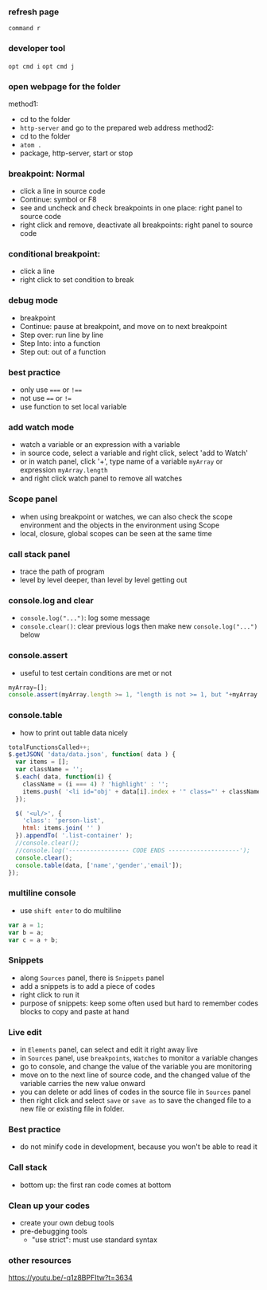 ### refresh page
`command r`

### developer tool
`opt cmd i`
`opt cmd j`

### open webpage for the folder
method1:
- cd to the folder
- `http-server` and go to the prepared web address
method2:
- cd to the folder
- `atom .`
- package, http-server, start or stop

### breakpoint: Normal
- click a line in source code
- Continue: symbol or F8
- see and uncheck and check breakpoints in one place: right panel to source code
- right click and remove, deactivate all breakpoints: right panel to source code

### conditional breakpoint:
- click a line
- right click to set condition to break

### debug mode
- breakpoint
- Continue: pause at breakpoint, and move on to next breakpoint
- Step over: run line by line
- Step Into: into a function
- Step out: out of a function

### best practice
- only use `===` or `!==`
- not use `==` or `!=`
- use function to set local variable

### add watch mode
- watch a variable or an expression with a variable
- in source code, select a variable and right click, select 'add to Watch'
- or in watch panel, click '+', type name of a variable `myArray` or expression `myArray.length`
- and right click watch panel to remove all watches

### Scope panel
- when using breakpoint or watches, we can also check the scope environment and the objects in the environment using Scope
- local, closure, global scopes can be seen at the same time

### call stack panel
- trace the path of program
- level by level deeper, than level by level getting out

### console.log and clear
- `console.log("...")`: log some message
- `console.clear()`: clear previous logs then make new `console.log("...")` below

### console.assert
- useful to test certain conditions are met or not
```javascript
myArray=[];
console.assert(myArray.length >= 1, "length is not >= 1, but "+myArray.length)
```

### console.table
- how to print out table data nicely
```javascript
totalFunctionsCalled++;
$.getJSON( 'data/data.json', function( data ) {
  var items = [];
  var className = '';
  $.each( data, function(i) {
	className = (i === 4) ? 'highlight' : '';
	items.push( '<li id="obj' + data[i].index + '" class="' + className + '">' + data[i].name + '</li>' );
  });

  $( '<ul/>', {
	'class': 'person-list',
	html: items.join( '' )
  }).appendTo( '.list-container' );
  //console.clear();
  //console.log('----------------- CODE ENDS --------------------');
  console.clear();
  console.table(data, ['name','gender','email']);
});
```

### multiline console
- use `shift enter` to do multiline
```javascript
var a = 1;
var b = a;
var c = a + b;
```

### Snippets
- along `Sources` panel, there is `Snippets` panel
- add a snippets is to add a piece of codes
- right click to run it
- purpose of snippets: keep some often used but hard to remember codes blocks to copy and paste at hand

### Live edit
- in `Elements` panel, can select and edit it right away live
- in `Sources` panel, use `breakpoints`, `Watches` to monitor a variable changes
- go to console, and change the value of the variable you are monitoring
- move on to the next line of source code, and the changed value of the variable carries the new value onward
- you can delete or add lines of codes in the source file in `Sources` panel
- then right click and select `save` or `save as` to save the changed file to a new file or existing file in folder.

### Best practice
- do not minify code in development, because you won't be able to read it

### Call stack
- bottom up: the first ran code comes at bottom

### Clean up your codes
- create your own debug tools
- pre-debugging tools
	- "use strict": must use standard syntax

### other resources
https://youtu.be/-q1z8BPFItw?t=3634
